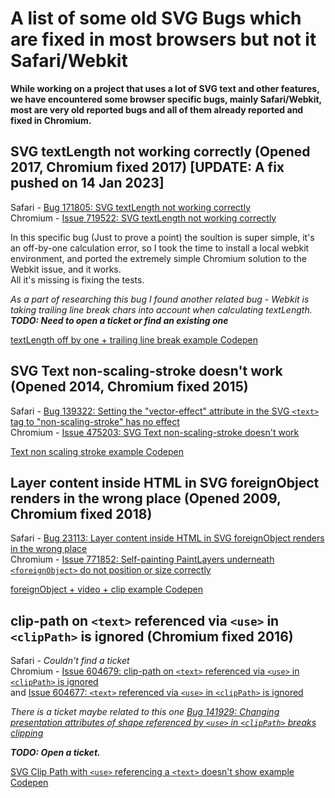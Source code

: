 # A list of some old SVG Bugs which are fixed in most browsers but not it Safari/Webkit
**While working on a project that uses a lot of SVG text and other features, we have encountered some browser specific bugs, mainly Safari/Webkit,
most are very old reported bugs and all of them already reported and fixed in Chromium.**



## SVG textLength not working correctly (Opened 2017, Chromium fixed 2017)  [UPDATE: A fix pushed on 14 Jan 2023]

Safari - [Bug 171805: SVG textLength not working correctly](https://bugs.webkit.org/show_bug.cgi?id=171805)  
Chromium - [Issue 719522: SVG textLength not working correctly](https://bugs.chromium.org/p/chromium/issues/detail?id=719522)

In this specific bug (Just to prove a point) the soultion is super simple, it's an off-by-one calculation error, so I took the time to install a local webkit environment, and ported the extremely simple Chromium solution to the Webkit issue, and it works.  
All it's missing is fixing the tests.

*As a part of researching this bug I found another related bug - Webkit is taking trailing line break chars into account when calculating textLength.  
**TODO: Need to open a ticket or find an existing one***

[textLength off by one + trailing line break example Codepen](https://codepen.io/tombigel/pen/QWQQaGM)



## SVG Text non-scaling-stroke doesn't work (Opened 2014, Chromium fixed 2015)

Safari - [Bug 139322: Setting the "vector-effect" attribute in the SVG `<text>` tag to "non-scaling-stroke" has no effect](https://bugs.webkit.org/show_bug.cgi?id=139322)  
Chromium - [Issue 475203: SVG Text non-scaling-stroke doesn't work](https://bugs.chromium.org/p/chromium/issues/detail?id=475203)

[Text non scaling stroke example Codepen](https://codepen.io/tombigel/pen/wvjwWYZ)


## Layer content inside HTML in SVG foreignObject renders in the wrong place (Opened 2009, Chromium fixed 2018)

Safari - [Bug 23113: Layer content inside HTML in SVG foreignObject renders in the wrong place](https://bugs.webkit.org/show_bug.cgi?id=23113)  
Chromium - [Issue 771852: Self-painting PaintLayers underneath `<foreignObject>` do not position or size correctly](https://bugs.chromium.org/p/chromium/issues/detail?id=771852)

[foreignObject + video + clip example Codepen](https://codepen.io/tombigel/pen/qBodyPY)


## clip-path on `<text>` referenced via `<use>` in `<clipPath>` is ignored (Chromium fixed 2016)

Safari - *Couldn't find a ticket*  
Chromium - [Issue 604679: clip-path on `<text>` referenced via `<use>` in `<clipPath>` is ignored](https://bugs.chromium.org/p/chromium/issues/detail?id=604679)  
and [Issue 604677: `<text>` referenced via `<use>` in `<clipPath>` is ignored](https://bugs.chromium.org/p/chromium/issues/detail?id=604677)  

 *There is a ticket maybe related to this one [Bug 141929: Changing presentation attributes of shape referenced by `<use>` in `<clipPath>` breaks clipping](https://bugs.webkit.org/show_bug.cgi?id=141929)*
 
  ***TODO: Open a ticket.*** 
 
 [SVG Clip Path with `<use>` referencing a `<text>` doesn't show example Codepen](https://codepen.io/tombigel/pen/WNJbrLv)
  
 
